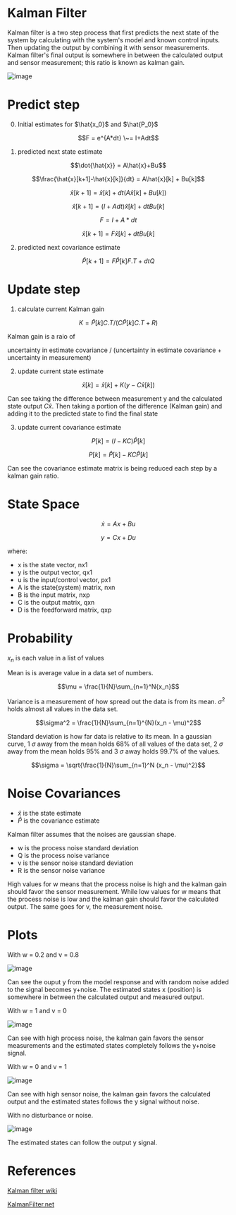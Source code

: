 # Kalman Filter
Kalman filter is a two step process that first predicts the next state of the system by calculating with the system's model and known control inputs. Then updating the output by combining it with sensor measurements. Kalman filter's final output is somewhere in between the calculated output and sensor measurement; this ratio is known as kalman gain.

![image](pics/kalman_diagram.PNG)

# Predict step
0. Initial estimates for $\hat{x_0}$ and $\hat{P_0}$

$$F = e^{A*dt} \~= I+Adt$$

1. predicted next state estimate

$$\dot{\hat{x}} = A\hat{x}+Bu$$

$$\frac{\hat{x}[k+1]-\hat{x}[k]}{dt} = A\hat{x}[k] + Bu[k]$$

$$\hat{x}[k+1] = \hat{x}[k] + dt(A\hat{x}[k] + Bu[k])$$

$$\hat{x}[k+1] = (I+Adt)\hat{x}[k] + dtBu[k]$$

$$F = I + A*dt$$

$$\hat{x}[k+1] = F\hat{x}[k] + dtBu[k]$$

2. predicted next covariance estimate

$$\hat{P}[k+1] = F\hat{P}[k]F.T + dtQ$$

# Update step

1. calculate current Kalman gain

$$K = \hat{P}[k]C.T/(C\hat{P}[k]C.T + R)$$

Kalman gain is a raio of 

uncertainty in estimate covariance / (uncertainty in estimate covariance + uncertainty in measurement)

2. update current state estimate

$$\hat{x}[k] = \hat{x}[k] + K(y - C\hat{x}[k])$$

Can see taking the difference between measurement y and the calculated state output $C\hat{x}$. Then taking a portion of the difference (Kalman gain) and adding it to the predicted state to find the final state

3. update current covariance estimate

$$P[k] = (I - KC)\hat{P}[k]$$

$$P[k] = \hat{P}[k] - KC\hat{P}[k]$$

Can see the covariance estimate matrix is being reduced each step by a kalman gain ratio.

# State Space

$$\dot x = Ax + Bu$$

$$y = Cx + Du$$

where:
* x is the state vector, nx1
* y is the output vector, qx1
* u is the input/control vector, px1
* A is the state(system) matrix, nxn
* B is the input matrix, nxp
* C is the output matrix, qxn
* D is the feedforward matrix, qxp

# Probability
$x_n$ is each value in a list of values

Mean is is average value in a data set of numbers.

$$\mu = \frac{1}{N}\sum_{n=1}^N{x_n}$$

Variance is a measurement of how spread out the data is from its mean. $\sigma^2$ holds almost all values in the data set.

$$\sigma^2 = \frac{1}{N}\sum_{n=1}^{N}(x_n - \mu)^2$$

Standard deviation is how far data is relative to its mean. In a gaussian curve, 1 $\sigma$ away from the mean holds 68% of all values of the data set, 2 $\sigma$ away from the mean holds 95% and 3 $\sigma$ away holds 99.7% of the values.

$$\sigma = \sqrt{\frac{1}{N}\sum_{n=1}^N (x_n - \mu)^2}$$

# Noise Covariances

* $\hat x$ is the state estimate
* $\hat P$ is the covariance estimate

Kalman filter assumes that the noises are gaussian shape.

* w is the process noise standard deviation
* Q is the process noise variance
* v is the sensor noise standard deviation
* R is the sensor noise variance

High values for w means that the process noise is high and the kalman gain should favor the sensor measurement. While low values for w means that the process noise is low and the kalman gain should favor the calculated output. The same goes for v, the measurement noise. 

# Plots
With w = 0.2 and v = 0.8

![image](plots/response_wv.png)

Can see the ouput y from the model response and with random noise added to the signal becomes y+noise. The estimated states x (position) is somewhere in between the calculated output and measured output.

With w = 1 and v = 0

![image](plots/response_v.png)

Can see with high process noise, the kalman gain favors the sensor measurements and the estimated states completely follows the y+noise signal.

With w = 0 and v = 1

![image](plots/response_w.png)

Can see with high sensor noise, the kalman gain favors the calculated output and the estimated states follows the y signal without noise.

With no disturbance or noise.

![image](plots/response_predict.png)

The estimated states can follow the output y signal.

# References
[Kalman filter wiki](https://en.wikipedia.org/wiki/Kalman_filter)

[KalmanFilter.net](https://www.kalmanfilter.net/default.aspx)
